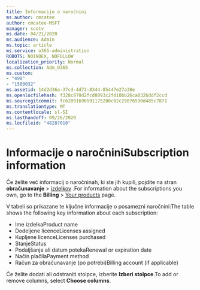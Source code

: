 ```yaml
---
title: Informacije o naročnini
ms.author: cmcatee
author: cmcatee-MSFT
manager: scotv
ms.date: 04/21/2020
ms.audience: Admin
ms.topic: article
ms.service: o365-administration
ROBOTS: NOINDEX, NOFOLLOW
localization_priority: Normal
ms.collection: Adm_O365
ms.custom:
- "490"
- "1500032"
ms.assetid: 14d2d36a-37cd-4d72-8344-85447e27a38e
ms.openlocfilehash: f328c870d2fcd8093c2fd10bb26ca0326ddf2ccd
ms.sourcegitcommit: fc62091696591175280c02c29876530d485c7871
ms.translationtype: MT
ms.contentlocale: sl-SI
ms.lasthandoff: 09/26/2020
ms.locfileid: "48287010"
---
```

# <a name="subscription-information"></a><span data-ttu-id="bd74b-102">Informacije o naročnini</span><span class="sxs-lookup"><span data-stu-id="bd74b-102">Subscription information</span></span>

<span data-ttu-id="bd74b-103">Če želite več informacij o naročninah, ki ste jih kupili, pojdite na stran **obračunavanje** \> [izdelkov](https://go.microsoft.com/fwlink/p/?linkid=842054) .</span><span class="sxs-lookup"><span data-stu-id="bd74b-103">For information about the subscriptions you own, go to the **Billing** \> [Your products](https://go.microsoft.com/fwlink/p/?linkid=842054) page.</span></span>
  
<span data-ttu-id="bd74b-104">V tabeli so prikazane te ključne informacije o posamezni naročnini:</span><span class="sxs-lookup"><span data-stu-id="bd74b-104">The table shows the following key information about each subscription:</span></span>
  
- <span data-ttu-id="bd74b-105">Ime izdelka</span><span class="sxs-lookup"><span data-stu-id="bd74b-105">Product name</span></span>
- <span data-ttu-id="bd74b-106">Dodeljene licence</span><span class="sxs-lookup"><span data-stu-id="bd74b-106">Licenses assigned</span></span>
- <span data-ttu-id="bd74b-107">Kupljene licence</span><span class="sxs-lookup"><span data-stu-id="bd74b-107">Licenses purchased</span></span>
- <span data-ttu-id="bd74b-108">Stanje</span><span class="sxs-lookup"><span data-stu-id="bd74b-108">Status</span></span>
- <span data-ttu-id="bd74b-109">Podaljšanje ali datum poteka</span><span class="sxs-lookup"><span data-stu-id="bd74b-109">Renewal or expiration date</span></span>
- <span data-ttu-id="bd74b-110">Način plačila</span><span class="sxs-lookup"><span data-stu-id="bd74b-110">Payment method</span></span>
- <span data-ttu-id="bd74b-111">Račun za obračunavanje (po potrebi)</span><span class="sxs-lookup"><span data-stu-id="bd74b-111">Billing account (if applicable)</span></span>
 
<span data-ttu-id="bd74b-112">Če želite dodati ali odstraniti stolpce, izberite **Izberi stolpce**.</span><span class="sxs-lookup"><span data-stu-id="bd74b-112">To add or remove columns, select **Choose columns**.</span></span>